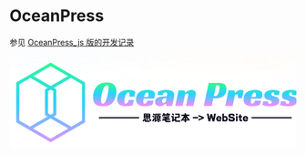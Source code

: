 # OceanPress

参见 [OceanPress_js 版的开发记录 ](https://ld246.com/article/1693989505448)

![](./apps/frontend/public/ocean_press-log.png)